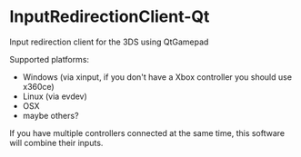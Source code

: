 # InputRedirectionClient-Qt
Input redirection client for the 3DS using QtGamepad

Supported platforms:

* Windows (via xinput, if you don't have a Xbox controller you should use x360ce)
* Linux (via evdev)
* OSX
* maybe others?

If you have multiple controllers connected at the same time, this software will combine their inputs.
